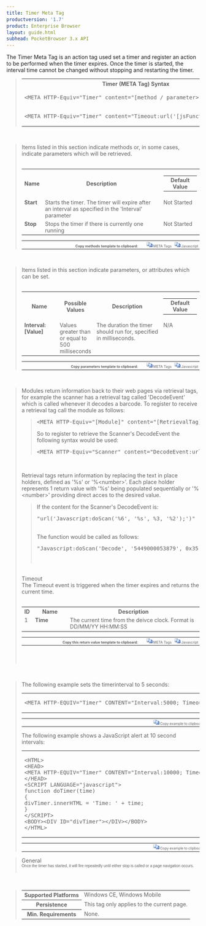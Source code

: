 ```yaml
---
title: Timer Meta Tag
productversion: '1.7'
product: Enterprise Browser
layout: guide.html
subhead: PocketBrowser 3.x API
---
```


The Timer Meta Tag is an action tag used set a timer and register an action to be performed when the timer expires. Once the timer is started, the interval time cannot be changed without stopping and restarting the timer.

<div id="SyntaxSpan" style="display:block">
<blockquote>
<table class="clsSyntax" cellspacing="1" cellpadding="3" width="95%">
<tr>
<th class="clsSyntaxHeadings">Timer (META Tag) Syntax
</th>
</tr>
<tr>
<td class="clsSyntaxCells">
<pre class="clsSyntaxCells">&lt;META HTTP-Equiv="Timer" content="[method / parameter&gt;</pre>
</td>
</tr>
<tr>
<td class="clsSyntaxCells">
 <pre class="clsSyntaxCells">&lt;META HTTP-Equiv="Timer" content="Timeout:url('[jsFunction | url]')"&gt;</pre>
</td>
</tr>
</table>
</blockquote><br></div>
<div id="ParametersWOSpan" style="display:block">
<blockquote>
Items listed in this section indicate methods or, in some cases, indicate parameters which will be retrieved.
<BR><BR><table class="clsSyntax" cellspacing="1" cellpadding="3" width="95%">
<col width="10%">
<col width="68%">
<col width="22%">
<tr>
<th class="clsSyntaxHeadings">Name</th>
<th class="clsSyntaxHeadings">Description</th>
<th class="clsSyntaxHeadings">
  <table cellspacing="0" cellpadding="0">
    <tr>
      <td width="85%" class="clsSyntaxHeadings" style="border-bottom-style: none;">Default Value</td>
    </tr>
  </table>
</th>
</tr>
<tr>
<td valign="top" class="clsSyntaxCells"><b>Start</b></td>
<td valign="top" class="clsSyntaxCells">Starts the timer.  The timer will expire after an interval as specified in the 'Interval' parameter</td>
<td valign="top" class="clsSyntaxCells">Not Started</td>
</tr>
<tr>
<td valign="top" class="clsSyntaxCells"><b>Stop</b></td>
<td valign="top" class="clsSyntaxCells">Stops the timer if there is currently one running</td>
<td valign="top" class="clsSyntaxCells">Not Started</td>
</tr>
</table>
<table cellspacing="1" cellpadding="3" width="95%">
<col width="78%">
<col width="8%">
<col width="1%">
<col width="5%">
<col width="1%">
<col width="5%">
<col width="2%">
<tr align="right">
<td></td>
<td valign="bottom" style="border-bottom-style: none;font-weight:normal;font-size:xx-small;"><nobr><b>Copy methods template to clipboard:</b></nobr></td>
<td></td>
<td valign="bottom" style="border-bottom-style: none;font-weight:normal;font-size:xx-small;"><nobr><img id="imgCopyDefaultsWO" alt="Copy META Tag template to clipboard" onclick="CopyTemplate('txtMETATemplateWO')" onmouseover="this.style.cursor='hand'" src="../Resources/CopyDefaults.gif">
			META Tags
		</nobr></td>
<td></td>
<td valign="middle" style="border-bottom-style: none;font-weight:normal;font-size:xx-small;"><nobr><img id="imgCopyDefaultsWO" alt="Copy Javascript template to clipboard" onclick="CopyTemplate('txtJavascriptTemplateWO')" onmouseover="this.style.cursor='hand'" src="../Resources/CopyDefaults.gif">
			Javascript
		</nobr></td>
<td></td>
</tr>
</table>
<div style="display:none"><textarea id="txtMETATemplateWO">&lt;!-- 
The Timer META Tag is an action tag used to set a timer and register an action to perform on each interval. Once the timer is started the interval time can not be changed without stopping the timer and restarting it.
--&gt;

&lt;!-- &lt;META HTTP-Equiv="Timer" Content="Start"&gt; --&gt;      &lt;!-- Starts the timer.  The timer will expire after an interval as specified in the 'Interval' parameter --&gt;
&lt;!-- &lt;META HTTP-Equiv="Timer" Content="Stop"&gt; --&gt;      &lt;!-- Stops the timer if there is currently one running --&gt;</textarea></div>
<div style="display:none"><textarea id="txtJavascriptTemplateWO">&lt;script&gt;
/*
The Timer META Tag is an action tag used to set a timer and register an action to perform on each interval. Once the timer is started the interval time can not be changed without stopping the timer and restarting it.
*/

function doTimerInit()
{
var objGeneric = new ActiveXObject("PocketBrowser.Generic");

//objGeneric.InvokeMETAFunction('Timer', 'Start');      /* Starts the timer.  The timer will expire after an interval as specified in the 'Interval' parameter */
//objGeneric.InvokeMETAFunction('Timer', 'Stop');      /* Stops the timer if there is currently one running */

}
&lt;/script&gt;</textarea></div>
</blockquote><br></div>
<div id="ParametersWSpan" style="display:block">
<blockquote>
Items listed in this section indicate parameters, or attributes which can be set.
<BR><BR><table class="clsSyntax" cellspacing="1" cellpadding="3" width="95%">
<col width="20%">
<col width="20%">
<col width="38%">
<col width="22%">
<tr>
<th class="clsSyntaxHeadings">Name</th>
<th class="clsSyntaxHeadings">Possible Values</th>
<th class="clsSyntaxHeadings">Description</th>
<th class="clsSyntaxHeadings">
  <table cellspacing="0" cellpadding="0">
    <tr>
      <td width="85%" class="clsSyntaxHeadings" style="border-bottom-style: none;">Default Value</td>
    </tr>
  </table>
</th>
</tr>
<tr>
<td valign="top" class="clsSyntaxCells"><b>Interval:[Value]
							</b></td>
<td valign="top" class="clsSyntaxCells">Values greater than or equal to 500 milliseconds</td>
<td valign="top" class="clsSyntaxCells">The duration the timer should run for, specified in milliseconds.</td>
<td valign="top" class="clsSyntaxCells">N/A</td>
</tr>
</table>
<table cellspacing="1" cellpadding="3" width="95%">
<col width="78%">
<col width="8%">
<col width="1%">
<col width="5%">
<col width="1%">
<col width="5%">
<col width="2%">
<tr align="right">
<td></td>
<td valign="bottom" style="border-bottom-style: none;font-weight:normal;font-size:xx-small;"><nobr><b>Copy parameters template to clipboard:</b></nobr></td>
<td></td>
<td valign="bottom" style="border-bottom-style: none;font-weight:normal;font-size:xx-small;"><nobr><img id="imgCopyDefaultsW" alt="Copy META Tag template to clipboard" onclick="CopyTemplate('txtMETATemplateW')" onmouseover="this.style.cursor='hand'" src="../Resources/CopyDefaults.gif">
			META Tags
		</nobr></td>
<td></td>
<td valign="middle" style="border-bottom-style: none;font-weight:normal;font-size:xx-small;"><nobr><img id="imgCopyDefaultsW" alt="Copy Javascript template to clipboard" onclick="CopyTemplate('txtJavascriptTemplateW')" onmouseover="this.style.cursor='hand'" src="../Resources/CopyDefaults.gif">
			Javascript
		</nobr></td>
<td></td>
</tr>
</table>
<div style="display:none"><textarea id="txtMETATemplateW">&lt;!-- 
The Timer META Tag is an action tag used to set a timer and register an action to perform on each interval. Once the timer is started the interval time can not be changed without stopping the timer and restarting it.
--&gt;

&lt;!-- &lt;META HTTP-Equiv="Timer" Content="Interval:[Value]"&gt; --&gt;      &lt;!-- The duration the timer should run for, specified in milliseconds. --&gt;</textarea></div>
<div style="display:none"><textarea id="txtJavascriptTemplateW">&lt;script&gt;
/*
The Timer META Tag is an action tag used to set a timer and register an action to perform on each interval. Once the timer is started the interval time can not be changed without stopping the timer and restarting it.
*/

function doTimerInit()
{
var objGeneric = new ActiveXObject("PocketBrowser.Generic");

//objGeneric.InvokeMETAFunction('Timer', 'Interval:[Value]');      /* The duration the timer should run for, specified in milliseconds. */

}
&lt;/script&gt;</textarea></div>
</blockquote><br></div>
<div id="ReturnsSpan" style="display:block">
<blockquote>
<p>
Modules return information back to their web pages via retrieval tags, for example the scanner has a retrieval tag called 'DecodeEvent' which is called whenever it decodes a barcode.  To register to receive a retrieval tag call the module as follows:
<blockquote>
<pre class="clsSyntaxCells">&lt;META HTTP-Equiv="[Module]" content="[RetrievalTag]:url('[URI]')"&gt;</pre>
So to register to retrieve the Scanner's DecodeEvent the following syntax would be used:
<pre class="clsSyntaxCells">&lt;META HTTP-Equiv="Scanner" content="DecodeEvent:url('Javascript:doScan('%6', '%s', %3, '%2');')"&gt;</pre>
</blockquote><BR><P>
Retrieval tags return information by replacing the text in place holders, defined as '%s' or '%&lt;number&gt;'.  Each place holder represents 1 return value with '%s' being populated sequentially or '%&lt;number&gt;' providing direct acces to the desired value.
</P>
<blockquote>
<p>
		If the content for the Scanner's DecodeEvent is:<BR><pre class="clsSyntaxCells">"url('Javascript:doScan('%6', '%s', %3, '%2');')"</pre><BR>
		The function would be called as follows:<BR><pre class="clsSyntaxCells">"Javascript:doScan('Decode', '5449000053879', 0x35, 'SCN:EAN13');"</pre><BR></p>
</blockquote>
</p><br><DIV class="clsRef">Timeout</DIV>
<DIV>The Timeout event is triggered when the timer expires and returns the current time.</DIV><BR><table class="clsSyntax" cellspacing="1" cellpadding="3" width="95%">
<col width="3%">
<col width="20%">
<col width="77%">
<tr>
<th class="clsSyntaxHeadings">ID</th>
<th class="clsSyntaxHeadings">Name</th>
<th class="clsSyntaxHeadings">Description</th>
</tr>
<tr>
<td class="clsSyntaxCells" valign="top">1</td>
<td class="clsSyntaxCells" valign="top"><b>Time</b></td>
<td class="clsSyntaxCells" style="text-align:left;">The current time from the deivce clock.  Format is DD/MM/YY HH:MM:SS</td>
</tr>
</table>
<div style="display:none"><textarea id="ID0EDC">&lt;!-- &lt;META HTTP-Equiv="Timer" Content="Timeout:url('JavaScript:fnJSCallbackHandler('%1');')"&gt; --&gt;</textarea></div>
<div style="display:none"><textarea rows="20" cols="200" id="ID0EJC">&lt;script&gt;
/*
function doTimerInit()
{
var objGeneric = new ActiveXObject("PocketBrowser.Generic");

//objGeneric.InvokeMETAFunction('Timer', 'Timeout:url('JavaScript:fnJSCallbackHandler('%1');')');      /* The Timeout event is triggered when the timer expires and returns the current time. */

}
&lt;/script&gt;</textarea></div>
<table cellspacing="1" cellpadding="3" width="95%">
<col width="78%">
<col width="8%">
<col width="1%">
<col width="5%">
<col width="1%">
<col width="5%">
<col width="2%">
<tr align="right">
<td></td>
<td valign="bottom" style="border-bottom-style: none;font-weight:normal;font-size:xx-small;"><nobr><b>Copy this return value template to clipboard:</b></nobr></td>
<td></td>
<td valign="bottom" style="border-bottom-style: none;font-weight:normal;font-size:xx-small;"><nobr><img id="imgCopyDefaultsReturn" alt="Copy META Tag template to clipboard" onmouseover="this.style.cursor='hand'" src="../Resources/CopyDefaults.gif" onclick="CopyTemplate('ID0EDC');">
			META Tags
		</nobr></td>
<td></td>
<td valign="middle" style="border-bottom-style: none;font-weight:normal;font-size:xx-small;"><nobr><img id="imgCopyDefaultsWO" alt="Copy Javascript template to clipboard" onmouseover="this.style.cursor='hand'" src="../Resources/CopyDefaults.gif" onclick="CopyTemplate('ID0EJC');">
			Javascript
		</nobr></td>
<td></td>
</tr>
</table><br><br></blockquote><br></div>
<div id="ExamplesSpan" style="display:block">
<blockquote>
<p>The following example sets the timerinterval to 5 seconds:</p>
<table class="clsSyntax" cellspacing="1" cellpadding="3" width="95%">
<tr>
<td>
  <pre class="clsSyntaxCells">
&lt;META HTTP-EQUIV="Timer" CONTENT="Interval:5000; Timeout:url('Javascript:doTimer('%s');'); Start"&gt;
</pre>
</td>
</tr>
</table>
<table cellspacing="1" cellpadding="3" width="95%">
<col width="85%">
<col width="15%">
<tr align="right">
<td></td>
<td valign="bottom" style="border-bottom-style: none;font-weight:normal;font-size:xx-small;"><nobr><img id="imgCopyDefaults" alt="Copy example to clipboard" onmouseover="this.style.cursor='hand'" src="../Resources/CopyDefaults.gif" onclick="CopyTemplate('ID0EUC');">
			Copy example to clipboard
		</nobr></td>
</tr>
</table>
<div id="Examples" style="display:none"><textarea id="ID0EUC">&lt;!-- 
The following example sets the timerinterval to 5 seconds:
--&gt;

&lt;META HTTP-EQUIV="Timer" CONTENT="Interval:5000; Timeout:url('Javascript:doTimer('%s');'); Start"&gt;
</textarea></div>
<p>The following example shows a JavaScript alert at 10 second intervals:</p>
<table class="clsSyntax" cellspacing="1" cellpadding="3" width="95%">
<tr>
<td>
  <pre class="clsSyntaxCells">
&lt;HTML&gt;
&lt;HEAD&gt;
&lt;META HTTP-EQUIV="Timer" CONTENT="Interval:10000; Timeout:url('Javascript:doTimer('%s');'); Start"&gt;
&lt;/HEAD&gt;
&lt;SCRIPT LANGUAGE="javascript"&gt;
function doTimer(time)
{
divTimer.innerHTML = 'Time: ' + time;
}
&lt;/SCRIPT&gt;
&lt;BODY&gt;&lt;DIV ID="divTimer"&gt;&lt;/DIV&gt;&lt;/BODY&gt;
&lt;/HTML&gt;
</pre>
</td>
</tr>
</table>
<table cellspacing="1" cellpadding="3" width="95%">
<col width="85%">
<col width="15%">
<tr align="right">
<td></td>
<td valign="bottom" style="border-bottom-style: none;font-weight:normal;font-size:xx-small;"><nobr><img id="imgCopyDefaults" alt="Copy example to clipboard" onmouseover="this.style.cursor='hand'" src="../Resources/CopyDefaults.gif" onclick="CopyTemplate('ID0E2C');">
			Copy example to clipboard
		</nobr></td>
</tr>
</table>
<div id="Examples" style="display:none"><textarea id="ID0E2C">&lt;!-- 
The following example shows a JavaScript alert at 10 second intervals:
--&gt;

&lt;HTML&gt;
&lt;HEAD&gt;
&lt;META HTTP-EQUIV="Timer" CONTENT="Interval:10000; Timeout:url('Javascript:doTimer('%s');'); Start"&gt;
&lt;/HEAD&gt;
&lt;SCRIPT LANGUAGE="javascript"&gt;
function doTimer(time)
{
divTimer.innerHTML = 'Time: ' + time;
}
&lt;/SCRIPT&gt;
&lt;BODY&gt;&lt;DIV ID="divTimer"&gt;&lt;/DIV&gt;&lt;/BODY&gt;
&lt;/HTML&gt;
</textarea></div>
</blockquote>
</div>
<div id="RemarksSpan" style="display:block">
<blockquote>
<DIV class="clsRef">General</DIV>
<DIV style="font-family:verdana,arial,helvetica;font-size:x-small;">Once the timer has started, it will fire repeatedly until either stop is called or a page navigation occurs. 
</DIV>
<pre style="font-family:courier;font-size:small;"></pre>
</blockquote><br></div>
<div id="InfoSpan" style="display:block">
<blockquote>
<table>
<tr>
<th>Supported Platforms</th>
<td>Windows CE, Windows Mobile</td>
</tr>
<tr>
<th>Persistence</th>
<td>This tag only applies to the current page.</td>
</tr>
<tr>
<th>Min. Requirements</th>
<td>None.</td>
</tr>
</table>
</blockquote><br></div>
<div id="DefaultParamsSpan" style="display:none">
<pre><textarea id="DefaultParameters"></textarea></pre>
</div>
